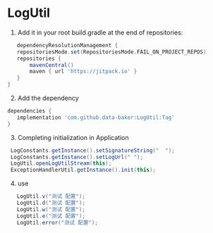# LogUtil

1. Add it in your root build.gradle at the end of repositories:

 ```groovy
    dependencyResolutionManagement {
    repositoriesMode.set(RepositoriesMode.FAIL_ON_PROJECT_REPOS)
    repositories {
        mavenCentral()
        maven { url 'https://jitpack.io' }
    }
}
```

2. Add the dependency

 ```groovy
 dependencies {
    implementation 'com.github.data-baker:LogUtil:Tag'
}
 ```

3. Completing initialization in Application

```java
 LogConstants.getInstance().setSignatureString("  ");
 LogConstants.getInstance().setLogUrl(" ");
 LogUtil.openLogUtilStream(this);
 ExceptionHandlerUtil.getInstance().init(this);
```
4. use

```java
   LogUtil.v("测试 配置");
   LogUtil.d("测试 配置");
   LogUtil.w("测试 配置");
   LogUtil.e("测试 配置");
   LogUtil.error("测试 配置");
```


